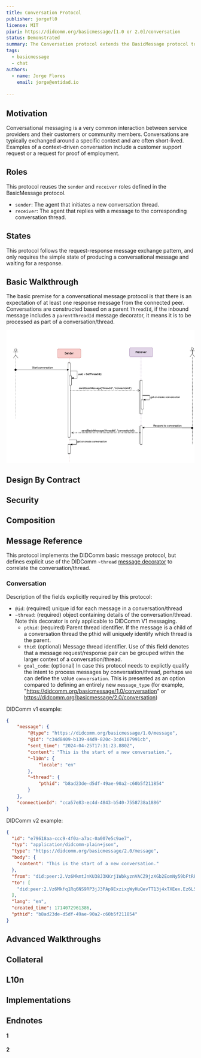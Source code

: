 ```yaml
---
title: Conversation Protocol
publisher: jorgefl0
license: MIT
piuri: https://didcomm.org/basicmessage/[1.0 or 2.0]/conversation
status: Demonstrated
summary: The Conversation protocol extends the BasicMessage protocol to formalize a pattern for conversational messaging between connected peers. A conversation is a collection of messages sorted as a time series.
tags:
  - basicmessage
  - chat
authors: 
  - name: Jorge Flores
    email: jorge@entidad.io

---
```


## Motivation

Conversational messaging is a very common interaction between service providers and their customers or community members. Conversations are typically exchanged around a specific context and are often short-lived. Examples of a context-driven conversation include a customer support request or
a request for proof of employment.

## Roles

This protocol reuses the `sender` and `receiver` roles defined in the BasicMessage protocol.

- `sender`: The agent that initiates a new conversation thread.
- `receiver`: The agent that replies with a message to the corresponding conversation thread.

## States

This protocol follows the request-response message exchange pattern, and only requires the simple state of producing a conversational message and waiting for a response.

## Basic Walkthrough

The basic premise for a conversational message protocol is that there is an expectation of at least one response message from the connected peer.  Conversations are constructed based on a parent `ThreadId`, 
if the inbound message includes a `parentThreadId` message decorator, it means it is to be processed as part of a conversation/thread.

![Conversation basic flow](./conversation-basic-flow.png)

## Design By Contract

## Security

## Composition

## Message Reference

This protocol implements the DIDComm basic message protocol, but defines explicit use of the DIDComm `~thread` [message decorator](https://github.com/hyperledger/aries-rfcs/blob/main/concepts/0008-message-id-and-threading/README.md) to correlate the conversation/thread.

### Conversation

Description of the fields explicitly required by this protocol:

-  `@id`: (required) unique id for each message in a conversation/thread
- `~thread`: (required) object containing details of the conversation/thread. Note this decorator is only applicable to DIDComm V1 messaging.
  -  `pthid`: (required) Parent thread identifier. If the message is a child of a conversation thread the pthid will uniquely identify which thread is the parent.
  -  `thid`: (optional) Message thread identifier. Use of this field denotes that a message request/response pair can be grouped within the larger context of a conversation/thread.
  -  `goal_code`: (optional) In case this protocol needs to explictly qualify the intent to process messages by conversation/thread, perhaps we can define the value `conversation`. This is presented as an option compared to defining an entirely new `message_type` (for example, "https://didcomm.org/basicmessage/1.0/conversation" or https://didcomm.org/basicmessage/2.0/conversation)
    

DIDComm v1 example: 

```json
{
    "message": {
        "@type": "https://didcomm.org/basicmessage/1.0/message",
        "@id": "c34d8409-b139-44d9-820c-3cd4107991cb",
        "sent_time": "2024-04-25T17:31:23.880Z",
        "content": "This is the start of a new conversation.",
        "~l10n": {
            "locale": "en"
        },
        "~thread": {
            "pthid": "b8ad23de-d5df-49ae-90a2-c60b5f211854"
        }
    },
    "connectionId": "cca57e83-ec4d-4843-b540-7558738a1886"
}
```

DIDComm v2 example: 

```json
{
  "id": "e79618aa-ccc9-4f0a-a7ac-0a007e5c9ae7",
  "typ": "application/didcomm-plain+json",
  "type": "https://didcomm.org/basicmessage/2.0/message",
  "body": {
    "content": "This is the start of a new conversation."
  },
  "from": "did:peer:2.Vz6MkmtJnKU38J3KKrj1WbkyznVACZ9jzXGb2EomNy59bFtRP...",
  "to": [
    "did:peer:2.Vz6Mkfq1Rq6NS9RP3jJ3PAp9ExzixgWyHuQevTT13j4xTXEex.Ez6LSmWDERZua99gddWgqbCGxyPQKTW2Bf6GbxxkChx8ppT5L..."
  ],
  "lang": "en",
  "created_time": 1714072961386,
  "pthid": "b8ad23de-d5df-49ae-90a2-c60b5f211854"
}
```

## Advanced Walkthroughs

## Collateral

## L10n

## Implementations

## Endnotes

#### 1

#### 2